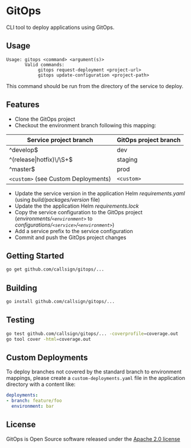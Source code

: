 # GitOps

CLI tool to deploy applications using GitOps.

## Usage

```text
Usage: gitops <command> <argument(s)>
       Valid commands:
            gitops request-deployment <project-url>
            gitops update-configuration <project-path>
```

This command should be run from the directory of the service to deploy.

## Features

* Clone the GitOps project
* Checkout the environment branch following this mapping:

| Service project branch              | GitOps project branch |
|-------------------------------------|-----------------------|
| ^develop$                           | dev                   |
| ^(release\|hotfix)\\/\\S+$          | staging               |
| ^master$                            | prod                  |
| `<custom>` (see Custom Deployments) | `<custom>`            |

* Update the service version in the application Helm *requirements.yaml* (using *build/packages/version* file)
* Update the the application Helm *requirements.lock*
* Copy the service configuration to the GitOps project (*environments/`<environment>`* to *configurations/`<service>`/`<environment>`*)
* Add a service prefix to the service configuration
* Commit and push the GitOps project changes

## Getting Started

```bash
go get github.com/callsign/gitops/...
```

## Building

```bash
go install github.com/callsign/gitops/...
```

## Testing

```bash
go test github.com/callsign/gitops/... -coverprofile=coverage.out
go tool cover -html=coverage.out
```

## Custom Deployments

To deploy branches not covered by the standard branch to environment mappings, please create a `custom-deployments.yaml` file in the application directory with a content like:

```yaml
deployments:
- branch: feature/foo
  environment: bar
```

## License

GitOps is Open Source software released under the [Apache 2.0 license](https://www.apache.org/licenses/LICENSE-2.0.html)
